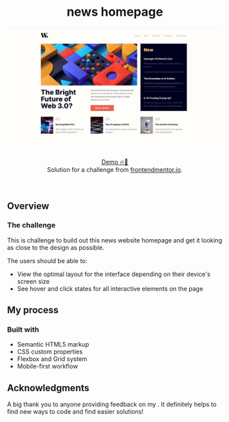 <h1 align="center">news homepage
</h1>

![](screenshots/desktop.jpg)

<br>

<div align="center">
   <a href="https://ahlam-alsaffarini.github.io/news-homepage/"> Demo 🔥🤍</a>
</div>

<div align="center">
   Solution for a challenge from  <a href="https://www.frontendmentor.io/challenges/news-homepage-H6SWTa1MFl" target="_blank">frontendmentor.io</a>.
</div>
<br>
<br>

## Overview

### The challenge

This is challenge to build out this news website homepage and get it looking as close to the design as possible.

The users should be able to:

- View the optimal layout for the interface depending on their device's screen size
- See hover and click states for all interactive elements on the page

## My process

### Built with

- Semantic HTML5 markup
- CSS custom properties
- Flexbox and Grid system
- Mobile-first workflow

## Acknowledgments

A big thank you to anyone providing feedback on my . It definitely helps to find new ways to code and find easier solutions!
